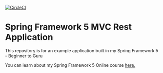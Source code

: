 [![CircleCI](https://circleci.com/gh/christophehamal/spring5-mvc-rest.svg?style=svg)](https://circleci.com/gh/christophehamal/spring5-mvc-rest)
# Spring Framework 5 MVC Rest Application

This repository is for an example application built in my Spring Framework 5 - Beginner to Guru

You can learn about my Spring Framework 5 Online course [here.](http://courses.springframework.guru/p/spring-framework-5-begginer-to-guru/?product_id=363173)
